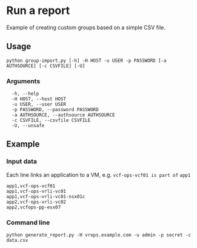 # Run a report

Example of creating custom groups based on a simple CSV file.

## Usage

```
python group-import.py [-h] -H HOST -u USER -p PASSWORD [-a AUTHSOURCE] [-c CSVFILE] [-U]
```

### Arguments
```
  -h, --help 
  -H HOST, --host HOST
  -u USER, --user USER
  -p PASSWORD, --password PASSWORD
  -a AUTHSOURCE, --authsource AUTHSOURCE
  -c CSVFILE, --csvfile CSVFILE
  -U, --unsafe

```

## Example 

### Input data

Each line links an application to a VM, e.g. `vcf-ops-vcf01 is part of` `app1`

```csv
app1,vcf-ops-vcf01
app1,vcf-ops-vrli-vc01
app1,vcf-ops-vrli-vc01-nsx01c
app2,vcf-ops-vrli-vc02
app2,vcfops-pp-esx07
```

### Command line

```commandline
python generate_report.py -H vrops.example.com -u admin -p secret -c data.csv
```

